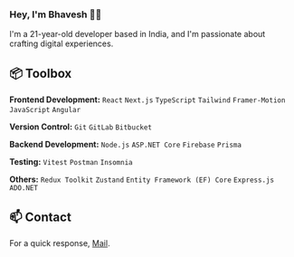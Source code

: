 ### Hey, I'm Bhavesh 👋🏽  

I'm a 21-year-old developer based in India, and I'm passionate about crafting digital experiences. 

 ## 📦 Toolbox

**Frontend Development:** `React` `Next.js` `TypeScript` `Tailwind` `Framer-Motion` `JavaScript` `Angular`
 
**Version Control:** `Git` `GitLab` `Bitbucket`

**Backend Development:** `Node.js` `ASP.NET Core` `Firebase` `Prisma`

**Testing:** `Vitest` `Postman` `Insomnia`

**Others:** `Redux Toolkit` `Zustand` `Entity Framework (EF) Core` `Express.js` `ADO.NET`

## 📫 Contact

 For a quick response, [Mail](bhaveshjp2407@gmail.com). 
 
